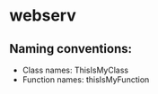 # webserv

## Naming conventions:

- Class names: 		ThisIsMyClass
- Function names:	thisIsMyFunction
